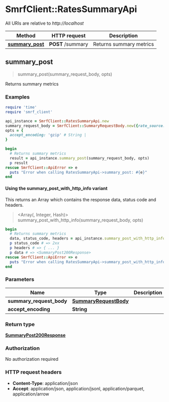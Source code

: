 # SmrfClient::RatesSummaryApi

All URIs are relative to *http://localhost*

| Method | HTTP request | Description |
| ------ | ------------ | ----------- |
| [**summary_post**](RatesSummaryApi.md#summary_post) | **POST** /summary | Returns summary metrics |


## summary_post

> <SummaryPost200Response> summary_post(summary_request_body, opts)

Returns summary metrics

### Examples

```ruby
require 'time'
require 'smrf_client'

api_instance = SmrfClient::RatesSummaryApi.new
summary_request_body = SmrfClient::SummaryRequestBody.new({rate_source: SmrfClient::RateSourceRequest.new, billing_code: SmrfClient::BillingCodeAndType.new}) # SummaryRequestBody | 
opts = {
  accept_encoding: 'gzip' # String | 
}

begin
  # Returns summary metrics
  result = api_instance.summary_post(summary_request_body, opts)
  p result
rescue SmrfClient::ApiError => e
  puts "Error when calling RatesSummaryApi->summary_post: #{e}"
end
```

#### Using the summary_post_with_http_info variant

This returns an Array which contains the response data, status code and headers.

> <Array(<SummaryPost200Response>, Integer, Hash)> summary_post_with_http_info(summary_request_body, opts)

```ruby
begin
  # Returns summary metrics
  data, status_code, headers = api_instance.summary_post_with_http_info(summary_request_body, opts)
  p status_code # => 2xx
  p headers # => { ... }
  p data # => <SummaryPost200Response>
rescue SmrfClient::ApiError => e
  puts "Error when calling RatesSummaryApi->summary_post_with_http_info: #{e}"
end
```

### Parameters

| Name | Type | Description | Notes |
| ---- | ---- | ----------- | ----- |
| **summary_request_body** | [**SummaryRequestBody**](SummaryRequestBody.md) |  |  |
| **accept_encoding** | **String** |  | [optional] |

### Return type

[**SummaryPost200Response**](SummaryPost200Response.md)

### Authorization

No authorization required

### HTTP request headers

- **Content-Type**: application/json
- **Accept**: application/json, application/jsonl, application/parquet, application/arrow


